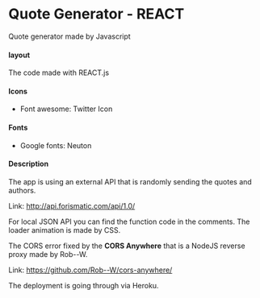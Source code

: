 # Quote Generator - REACT

Quote generator made by Javascript

#### layout

The code made with REACT.js

#### Icons

- Font awesome: Twitter Icon

#### Fonts

- Google fonts: Neuton

#### Description

The app is using an external API that is randomly sending the quotes and authors.

Link: http://api.forismatic.com/api/1.0/

For local JSON API you can find the function code in the comments.
The loader animation is made by CSS.

The CORS error fixed by the **CORS Anywhere** that is a NodeJS reverse proxy made by Rob--W.

Link: https://github.com/Rob--W/cors-anywhere/

The deployment is going through via Heroku.
